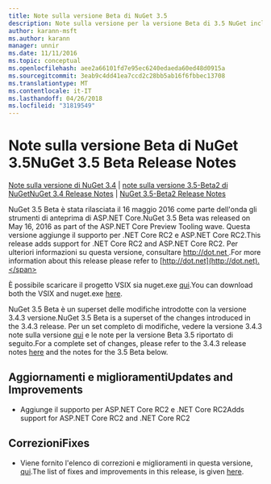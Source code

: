 ```yaml
---
title: Note sulla versione Beta di NuGet 3.5
description: Note sulla versione per la versione Beta di 3.5 NuGet inclusi dcr, correzioni di bug, le funzionalità aggiunte e problemi noti.
author: karann-msft
ms.author: karann
manager: unnir
ms.date: 11/11/2016
ms.topic: conceptual
ms.openlocfilehash: aee2a66101fd7e95ec6240edaeda60ed48d0915a
ms.sourcegitcommit: 3eab9c4dd41ea7ccd2c28bb5ab16f6fbbec13708
ms.translationtype: MT
ms.contentlocale: it-IT
ms.lasthandoff: 04/26/2018
ms.locfileid: "31819549"
---
```

# <a name="nuget-35-beta-release-notes"></a><span data-ttu-id="43dfe-103">Note sulla versione Beta di NuGet 3.5</span><span class="sxs-lookup"><span data-stu-id="43dfe-103">NuGet 3.5 Beta Release Notes</span></span>

<span data-ttu-id="43dfe-104">[Note sulla versione di NuGet 3.4](../release-notes/nuget-3.4.md) | [note sulla versione 3.5-Beta2 di NuGet](../release-notes/nuget-3.5-Beta2.md)</span><span class="sxs-lookup"><span data-stu-id="43dfe-104">[NuGet 3.4 Release Notes](../release-notes/nuget-3.4.md) | [NuGet 3.5-Beta2 Release Notes](../release-notes/nuget-3.5-Beta2.md)</span></span>

<span data-ttu-id="43dfe-105">NuGet 3.5 Beta è stata rilasciata il 16 maggio 2016 come parte dell'onda gli strumenti di anteprima di ASP.NET Core.</span><span class="sxs-lookup"><span data-stu-id="43dfe-105">NuGet 3.5 Beta was released on May 16, 2016 as part of the ASP.NET Core Preview Tooling wave.</span></span> <span data-ttu-id="43dfe-106">Questa versione aggiunge il supporto per .NET Core RC2 e ASP.NET Core RC2.</span><span class="sxs-lookup"><span data-stu-id="43dfe-106">This release adds support for .NET Core RC2 and ASP.NET Core RC2.</span></span> <span data-ttu-id="43dfe-107">Per ulteriori informazioni su questa versione, consultare [ http://dot.net ](http://dot.net).</span><span class="sxs-lookup"><span data-stu-id="43dfe-107">For more information about this release please refer to [http://dot.net](http://dot.net).</span></span>

<span data-ttu-id="43dfe-108">È possibile scaricare il progetto VSIX sia nuget.exe [qui](https://dist.nuget.org/index.html).</span><span class="sxs-lookup"><span data-stu-id="43dfe-108">You can download both the VSIX and nuget.exe [here](https://dist.nuget.org/index.html).</span></span>

<span data-ttu-id="43dfe-109">NuGet 3.5 Beta è un superset delle modifiche introdotte con la versione 3.4.3 versione.</span><span class="sxs-lookup"><span data-stu-id="43dfe-109">NuGet 3.5 Beta is a superset of the changes introduced in the 3.4.3 release.</span></span> <span data-ttu-id="43dfe-110">Per un set completo di modifiche, vedere la versione 3.4.3 note sulla versione [qui](https://github.com/NuGet/Home/issues?q=is%3Aissue+milestone%3A3.4.3+is%3Aclosed) e le note per la versione Beta 3.5 riportato di seguito.</span><span class="sxs-lookup"><span data-stu-id="43dfe-110">For a complete set of changes, please refer to the 3.4.3 release notes [here](https://github.com/NuGet/Home/issues?q=is%3Aissue+milestone%3A3.4.3+is%3Aclosed) and the notes for the 3.5 Beta below.</span></span>

## <a name="updates-and-improvements"></a><span data-ttu-id="43dfe-111">Aggiornamenti e miglioramenti</span><span class="sxs-lookup"><span data-stu-id="43dfe-111">Updates and Improvements</span></span>

* <span data-ttu-id="43dfe-112">Aggiunge il supporto per ASP.NET Core RC2 e .NET Core RC2</span><span class="sxs-lookup"><span data-stu-id="43dfe-112">Adds support for ASP.NET Core RC2 and .NET Core RC2</span></span>

## <a name="fixes"></a><span data-ttu-id="43dfe-113">Correzioni</span><span class="sxs-lookup"><span data-stu-id="43dfe-113">Fixes</span></span>

* <span data-ttu-id="43dfe-114">Viene fornito l'elenco di correzioni e miglioramenti in questa versione, [qui](https://github.com/NuGet/Home/issues?q=is%3Aissue+milestone%3A%223.5+Beta%22+is%3Aclosed).</span><span class="sxs-lookup"><span data-stu-id="43dfe-114">The list of fixes and improvements in this release, is given [here](https://github.com/NuGet/Home/issues?q=is%3Aissue+milestone%3A%223.5+Beta%22+is%3Aclosed).</span></span>